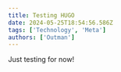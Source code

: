 ```yaml
---
title: Testing HUGO
date: 2024-05-25T18:54:56.586Z
tags: ['Technology', 'Meta']
authors: ['Outman']
---
```


Just testing for now!